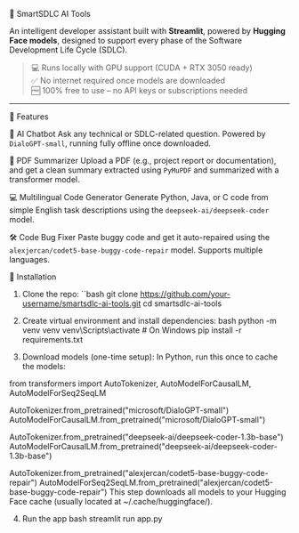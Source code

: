 🧠 SmartSDLC AI Tools

An intelligent developer assistant built with **Streamlit**, powered by **Hugging Face models**, designed to support every phase of the Software Development Life Cycle (SDLC).

> 💻 Runs locally with GPU support (CUDA + RTX 3050 ready)  
> ✅ No internet required once models are downloaded  
> 🆓 100% free to use – no API keys or subscriptions needed

---

🔧 Features

💬 AI Chatbot
Ask any technical or SDLC-related question. Powered by `DialoGPT-small`, running fully offline once downloaded.

📄 PDF Summarizer
Upload a PDF (e.g., project report or documentation), and get a clean summary extracted using `PyMuPDF` and summarized with a transformer model.

💻 Multilingual Code Generator
Generate Python, Java, or C code from simple English task descriptions using the `deepseek-ai/deepseek-coder` model.

🛠️ Code Bug Fixer
Paste buggy code and get it auto-repaired using the `alexjercan/codet5-base-buggy-code-repair` model. Supports multiple languages.

🚀 Installation

1. Clone the repo:
``bash
git clone https://github.com/your-username/smartsdlc-ai-tools.git
cd smartsdlc-ai-tools

2. Create virtual environment and install dependencies:
bash
python -m venv venv
venv\Scripts\activate  # On Windows
pip install -r requirements.txt

3. Download models (one-time setup):
In Python, run this once to cache the models:

from transformers import AutoTokenizer, AutoModelForCausalLM, AutoModelForSeq2SeqLM

AutoTokenizer.from_pretrained("microsoft/DialoGPT-small")
AutoModelForCausalLM.from_pretrained("microsoft/DialoGPT-small")

AutoTokenizer.from_pretrained("deepseek-ai/deepseek-coder-1.3b-base")
AutoModelForCausalLM.from_pretrained("deepseek-ai/deepseek-coder-1.3b-base")

AutoTokenizer.from_pretrained("alexjercan/codet5-base-buggy-code-repair")
AutoModelForSeq2SeqLM.from_pretrained("alexjercan/codet5-base-buggy-code-repair")
This step downloads all models to your Hugging Face cache (usually located at ~/.cache/huggingface/).

4. Run the app
bash
streamlit run app.py
